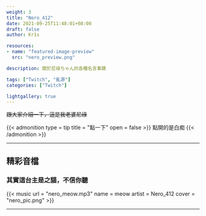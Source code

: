 ```yaml
---
weight: 3
title: "Nero_412"
date: 2021-09-25T11:48:01+08:00
draft: false
author: Kr1s

resources:
- name: "featured-image-preview"
  src: "nero_preview.png"

description: 關於尼祿ちゃん的各種名言事蹟

tags: ["Twitch", "亂源"]
categories: ["Twitch"]

lightgallery: true
---
```



<!--more-->

~~跟大家介紹一下，這是我老婆尼祿~~

{{< admonition type = tip title = "點一下" open = false >}}
點開的是白痴
{{< /admonition >}}

--- 

## 精彩音檔
### 其實這台主是之貓，不信你聽

{{< music url = "nero_meow.mp3" name = meow artist = Nero_412 cover = "nero_pic.png" >}}

---
